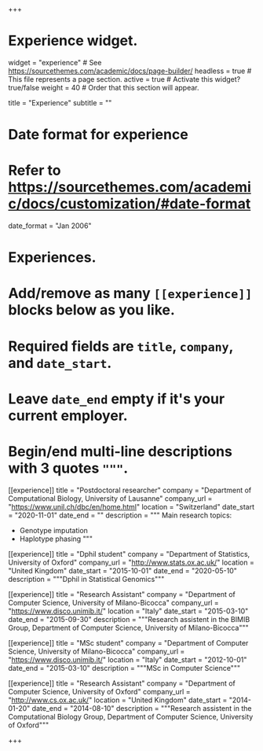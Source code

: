 +++
# Experience widget.
widget = "experience"  # See https://sourcethemes.com/academic/docs/page-builder/
headless = true  # This file represents a page section.
active = true  # Activate this widget? true/false
weight = 40  # Order that this section will appear.

title = "Experience"
subtitle = ""

# Date format for experience
#   Refer to https://sourcethemes.com/academic/docs/customization/#date-format
date_format = "Jan 2006"

# Experiences.
#   Add/remove as many `[[experience]]` blocks below as you like.
#   Required fields are `title`, `company`, and `date_start`.
#   Leave `date_end` empty if it's your current employer.
#   Begin/end multi-line descriptions with 3 quotes `"""`.
[[experience]]
  title = "Postdoctoral researcher"
  company = "Department of Computational Biology, University of Lausanne"
  company_url = "https://www.unil.ch/dbc/en/home.html"
  location = "Switzerland"
  date_start = "2020-11-01"
  date_end = ""
  description = """
  Main research topics:
  
  * Genotype imputation
  * Haplotype phasing
  """

[[experience]]
  title = "Dphil student"
  company = "Department of Statistics, University of Oxford"
  company_url = "http://www.stats.ox.ac.uk/"
  location = "United Kingdom"
  date_start = "2015-10-01"
  date_end = "2020-05-10"
  description = """Dphil in Statistical Genomics"""

[[experience]]
  title = "Research Assistant"
  company = "Department of Computer Science, University of Milano-Bicocca"
  company_url = "https://www.disco.unimib.it/"
  location = "Italy"
  date_start = "2015-03-10"
  date_end = "2015-09-30"
  description = """Research assistent in the BIMIB Group, Department of Computer Science, University of Milano-Bicocca"""

[[experience]]
  title = "MSc student"
  company = "Department of Computer Science, University of Milano-Bicocca"
  company_url = "https://www.disco.unimib.it/"
  location = "Italy"
  date_start = "2012-10-01"
  date_end = "2015-03-10"
  description = """MSc in Computer Science"""

[[experience]]
  title = "Research Assistant"
  company = "Department of Computer Science, University of Oxford"
  company_url = "http://www.cs.ox.ac.uk/"
  location = "United Kingdom"
  date_start = "2014-01-20"
  date_end = "2014-08-10"
  description = """Research assistent in the Computational Biology Group, Department of Computer Science, University of Oxford"""

+++
